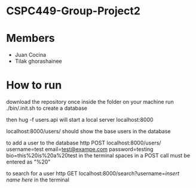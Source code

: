 # CSPC449-Group-Project2

# Members
- Juan Cocina
- Tilak ghorashainee

# How to run
download the repository
once inside the folder on your machine run ./bin/.init.sh to create a database

then hug -f users.api will start a local server
localhost:8000

localhost:8000/users/ should show the base users
in the database

to add a user to the database
http POST localhost:8000/users/ username=test email=test@exampe.com password=testing bio=this%20is%20a%20test
in the terminal
spaces in a POST call must be entered as "%20"

to search for a user
http GET localhost:8000/search?username=*insert name here*
in the terminal

